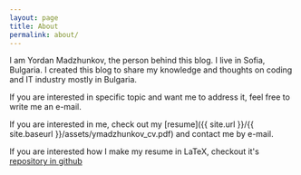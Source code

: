 ```yaml
---
layout: page
title: About
permalink: about/
---
```

I am Yordan Madzhunkov, the person behind this blog. I live in Sofia,
Bulgaria. I created this blog to share my knowledge and thoughts on
coding and IT industry mostly in Bulgaria.

If you are interested in specific topic and want me to address it, feel free to write me an e-mail.

If you are interested in me, check out my [resume]({{ site.url }}/{{ site.baseurl }}/assets/ymadzhunkov_cv.pdf) and contact me by e-mail.

If you are interested how I make my resume in LaTeX, checkout it's [repository in github](https://github.com/ymadzhunkov/cv) 

